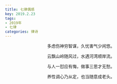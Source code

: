 ```yaml
---
title: 七律偶感
key: 2019.2.23
tags: 
- 2019年 
- 七律
categories: 律诗
---
```


<p align="center">多虑伤神穷智谋，久忧害气少闲悠。
</p>
<p align="center">云飘山岭随风过，水遇河湾顺岸流。
</p>
<p align="center">与人一怼应有悔，做事三思才无愁。
</p>
<p align="center">养性调心乃从定，也当随意成老头。
</p>
